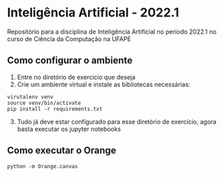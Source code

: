 # Inteligência Artificial - 2022.1

Repositório para a disciplina de Inteligência Artificial no período 2022.1 no curso de Ciência da Computação na UFAPE

## Como configurar o ambiente

1. Entre no diretório de exercício que deseja
2. Crie um ambiente virtual e instale as bibliotecas necessárias:
```shell
virutalenv venv
source venv/bin/activate
pip install -r requirements.txt
```
3. Tudo já deve estar configurado para esse diretório de exercício, agora basta executar os jupyter notebooks

## Como executar o Orange

```shell
python -m Orange.canvas
```
